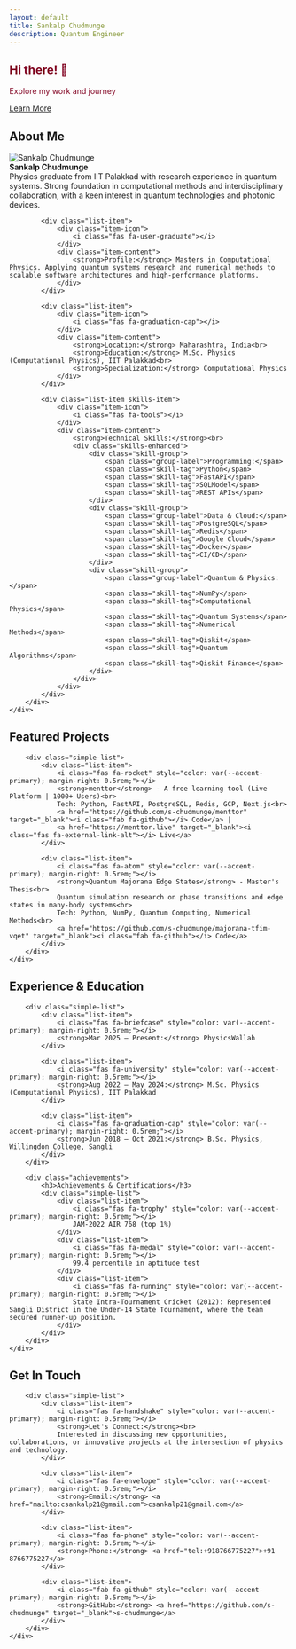 ```yaml
---
layout: default
title: Sankalp Chudmunge
description: Quantum Engineer
---
```


<!-- Home Section -->
<section id="home" class="hero">
    <div class="container">
        <div class="hero-content">
            <div class="hero-text">
                <h1 class="hero-title" style="color: #800020;">Hi there! 👋</h1>
                <p class="hero-description" style="color: #800020;">Explore my work and journey</p>
                <div class="hero-buttons">
                    <a href="#about" class="btn btn-primary">Learn More</a>
                </div>
            </div>
        </div>
    </div>
</section>

<!-- About Section -->
<section id="about" class="about">
    <div class="container">
        <h2 class="section-title">About Me</h2>
        <div class="enhanced-list">
            <div class="list-item profile-intro">
                <div class="item-icon profile-image-container">
                    <img src="coast_side.png" alt="Sankalp Chudmunge" class="profile-image-round">
                </div>
                <div class="item-content">
                    <strong>Sankalp Chudmunge</strong><br>
                    Physics graduate from IIT Palakkad with research experience in quantum systems. Strong foundation in computational methods and interdisciplinary collaboration, with a keen interest in quantum technologies and photonic devices.
                </div>
            </div>
            
            <div class="list-item">
                <div class="item-icon">
                    <i class="fas fa-user-graduate"></i>
                </div>
                <div class="item-content">
                    <strong>Profile:</strong> Masters in Computational Physics. Applying quantum systems research and numerical methods to scalable software architectures and high-performance platforms.
                </div>
            </div>
            
            <div class="list-item">
                <div class="item-icon">
                    <i class="fas fa-graduation-cap"></i>
                </div>
                <div class="item-content">
                    <strong>Location:</strong> Maharashtra, India<br>
                    <strong>Education:</strong> M.Sc. Physics (Computational Physics), IIT Palakkad<br>
                    <strong>Specialization:</strong> Computational Physics
                </div>
            </div>
            
            <div class="list-item skills-item">
                <div class="item-icon">
                    <i class="fas fa-tools"></i>
                </div>
                <div class="item-content">
                    <strong>Technical Skills:</strong><br>
                    <div class="skills-enhanced">
                        <div class="skill-group">
                            <span class="group-label">Programming:</span>
                            <span class="skill-tag">Python</span>
                            <span class="skill-tag">FastAPI</span>
                            <span class="skill-tag">SQLModel</span>
                            <span class="skill-tag">REST APIs</span>
                        </div>
                        <div class="skill-group">
                            <span class="group-label">Data & Cloud:</span>
                            <span class="skill-tag">PostgreSQL</span>
                            <span class="skill-tag">Redis</span>
                            <span class="skill-tag">Google Cloud</span>
                            <span class="skill-tag">Docker</span>
                            <span class="skill-tag">CI/CD</span>
                        </div>
                        <div class="skill-group">
                            <span class="group-label">Quantum & Physics:</span>
                            <span class="skill-tag">NumPy</span>
                            <span class="skill-tag">Computational Physics</span>
                            <span class="skill-tag">Quantum Systems</span>
                            <span class="skill-tag">Numerical Methods</span>
                            <span class="skill-tag">Qiskit</span>
                            <span class="skill-tag">Quantum Algorithms</span>
                            <span class="skill-tag">Qiskit Finance</span>
                        </div>
                    </div>
                </div>
            </div>
        </div>
    </div>
</section>

<!-- Projects Section -->
<section id="projects" class="projects">
    <div class="container">
        <h2 class="section-title">Featured Projects</h2>
        
        <div class="simple-list">
            <div class="list-item">
                <i class="fas fa-rocket" style="color: var(--accent-primary); margin-right: 0.5rem;"></i>
                <strong>menttor</strong> - A free learning tool (Live Platform | 1000+ Users)<br>
                Tech: Python, FastAPI, PostgreSQL, Redis, GCP, Next.js<br>
                <a href="https://github.com/s-chudmunge/menttor" target="_blank"><i class="fab fa-github"></i> Code</a> | 
                <a href="https://menttor.live" target="_blank"><i class="fas fa-external-link-alt"></i> Live</a>
            </div>
            
            <div class="list-item">
                <i class="fas fa-atom" style="color: var(--accent-primary); margin-right: 0.5rem;"></i>
                <strong>Quantum Majorana Edge States</strong> - Master's Thesis<br>
                Quantum simulation research on phase transitions and edge states in many-body systems<br>
                Tech: Python, NumPy, Quantum Computing, Numerical Methods<br>
                <a href="https://github.com/s-chudmunge/majorana-tfim-vqet" target="_blank"><i class="fab fa-github"></i> Code</a>
            </div>
        </div>
    </div>
</section>

<!-- Experience Section -->
<section id="experience" class="experience">
    <div class="container">
        <h2 class="section-title">Experience & Education</h2>
        
        <div class="simple-list">
            <div class="list-item">
                <i class="fas fa-briefcase" style="color: var(--accent-primary); margin-right: 0.5rem;"></i>
                <strong>Mar 2025 – Present:</strong> PhysicsWallah
            </div>
            
            <div class="list-item">
                <i class="fas fa-university" style="color: var(--accent-primary); margin-right: 0.5rem;"></i>
                <strong>Aug 2022 – May 2024:</strong> M.Sc. Physics (Computational Physics), IIT Palakkad
            </div>
            
            <div class="list-item">
                <i class="fas fa-graduation-cap" style="color: var(--accent-primary); margin-right: 0.5rem;"></i>
                <strong>Jun 2018 – Oct 2021:</strong> B.Sc. Physics, Willingdon College, Sangli
            </div>
        </div>
        
        <div class="achievements">
            <h3>Achievements & Certifications</h3>
            <div class="simple-list">
                <div class="list-item">
                    <i class="fas fa-trophy" style="color: var(--accent-primary); margin-right: 0.5rem;"></i>
                    JAM-2022 AIR 768 (top 1%)
                </div>
                <div class="list-item">
                    <i class="fas fa-medal" style="color: var(--accent-primary); margin-right: 0.5rem;"></i>
                    99.4 percentile in aptitude test
                </div>
                <div class="list-item">
                    <i class="fas fa-running" style="color: var(--accent-primary); margin-right: 0.5rem;"></i>
                    State Intra-Tournament Cricket (2012): Represented Sangli District in the Under-14 State Tournament, where the team secured runner-up position.
                </div>
            </div>
        </div>
    </div>
</section>

<!-- Contact Section -->
<section id="contact" class="contact">
    <div class="container">
        <h2 class="section-title">Get In Touch</h2>
        
        <div class="simple-list">
            <div class="list-item">
                <i class="fas fa-handshake" style="color: var(--accent-primary); margin-right: 0.5rem;"></i>
                <strong>Let's Connect:</strong><br>
                Interested in discussing new opportunities, collaborations, or innovative projects at the intersection of physics and technology.
            </div>
            
            <div class="list-item">
                <i class="fas fa-envelope" style="color: var(--accent-primary); margin-right: 0.5rem;"></i>
                <strong>Email:</strong> <a href="mailto:csankalp21@gmail.com">csankalp21@gmail.com</a>
            </div>
            
            <div class="list-item">
                <i class="fas fa-phone" style="color: var(--accent-primary); margin-right: 0.5rem;"></i>
                <strong>Phone:</strong> <a href="tel:+918766775227">+91 8766775227</a>
            </div>
            
            <div class="list-item">
                <i class="fab fa-github" style="color: var(--accent-primary); margin-right: 0.5rem;"></i>
                <strong>GitHub:</strong> <a href="https://github.com/s-chudmunge" target="_blank">s-chudmunge</a>
            </div>
        </div>
    </div>
</section>

